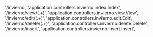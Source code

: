 '/invierno', 'application.controllers.invierno.index.Index',
'/invierno/view/(.+)', 'application.controllers.invierno.view.View',
'/invierno/edit/(.+)', 'application.controllers.invierno.edit.Edit',
'/invierno/delete/(.+)', 'application.controllers.invierno.delete.Delete',
'/invierno/insert', 'application.controllers.invierno.insert.Insert',